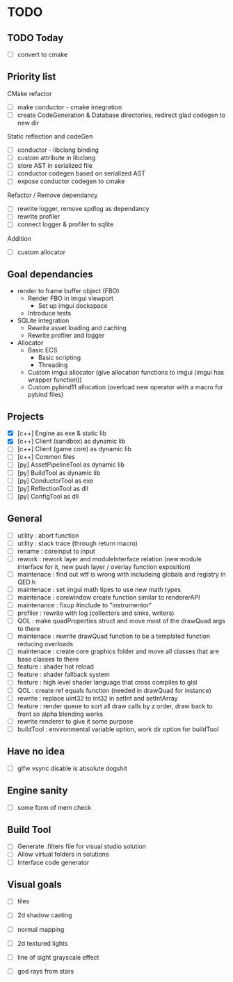 # TODO

## TODO Today
- [ ] convert to cmake



## Priority list
CMake refactor
- [ ] make conductor - cmake integration
- [ ] create CodeGeneration & Database directories, redirect glad codegen to new dir

Static reflection and codeGen
- [ ] conductor - libclang binding
- [ ] custom attribute in libclang
- [ ] store AST in serialized file
- [ ] conductor codegen based on serialized AST
- [ ] expose conductor codegen to cmake

Refactor / Remove dependancy
- [ ] rewrite logger, remove spdlog as dependancy
- [ ] rewrite profiler
- [ ] connect logger & profiler to sqlite

Addition
- [ ] custom allocator

## Goal dependancies
- render to frame buffer object (FBO)
  - Render FBO in imgui viewport
    - Set up imgui dockspace
  - Introduce tests
- SQLite integration
  - Rewrite asset loading and caching
  - Rewrite profiler and logger
- Allocator
  - Basic ECS
    - Basic scripting
    - Threading
  - Custom imgui allocator (give allocation functions to imgui (imgui has wrapper function))
  - Custom pybind11 allocation (overload new operator with a macro for pybind files)

## Projects
- [x] [c++] Engine as exe & static lib
- [x] [c++] Client (sandbox) as dynamic lib
- [ ] [c++] Client (game core) as dynamic lib
- [ ] [c++] Common files
- [ ] [py] AssetPipelineTool as dynamic lib
- [ ] [py] BuildTool as dynamic lib
- [ ] [py] ConductorTool as exe
- [ ] [py] ReflectionTool as dll
- [ ] [py] ConfigTool as dll

## General
- [ ] utility : abort function
- [ ] utility : stack trace (through return macro)
- [ ] rename : coreinput to input
- [ ] rework : rework layer and moduleInterface relation (new module interface for it, new push layer / overlay function exposition)
- [ ] maintenace : find out wtf is wrong with includeing globals and registry in QED.h
- [ ] maintenace : set imgui math tipes to use new math types
- [ ] maintenace : corewindow create function similar to rendererAPI
- [ ] maintenance : fixup #include <instrumentor> to "instrumentor"
- [ ] profiler : rewrite with log (collectors and sinks, writers)
- [ ] QOL : make quadProperties struct and move most of the drawQuad args to there
- [ ] maintenace : rewrite drawQuad function to be a templated function reducing overloads
- [ ] maintenace : create core graphics folder and move all classes that are base classes to there
- [ ] feature : shader hot reload
- [ ] feature : shader fallback system
- [ ] feature : high level shader language that cross compiles to glsl
- [ ] QOL : create ref equals function (needed in drawQuad for instance)
- [ ] rewrite : replace uint32 to int32 in setInt and setIntArray
- [ ] feature : render queue to sort all draw calls by z order, draw back to front so alpha blending works
- [ ] rewrite renderer to give it some purpose
- [ ] buildTool : environmental variable option, work dir option for buildTool
  
## Have no idea
- [ ] glfw vsync disable is absolute dogshit

## Engine sanity
- [ ] some form of mem check

## Build Tool
- [ ] Generate .filters file for visual studio solution
- [ ] Allow virtual folders in solutions
- [ ] Interface code generator

## Visual goals
- [ ] tiles
- [ ] 2d shadow casting
- [ ] normal mapping
- [ ] 2d textured lights
- [ ] line of sight grayscale effect
- [ ] god rays from stars


